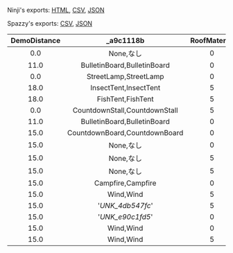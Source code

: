 Ninji's exports: [HTML](https://wuffs.org/acnh/bcsv_150/html/EventPlazaObjModelParam.html), [CSV](https://wuffs.org/acnh/bcsv_150/csv/EventPlazaObjModelParam.csv), [JSON](https://wuffs.org/acnh/bcsv_150/json/EventPlazaObjModelParam.json)

Spazzy's exports: [CSV](https://github.com/McSpazzy/acnh-csv/blob/master/EventPlazaObjModelParam.csv), [JSON](https://github.com/McSpazzy/acnh-json/blob/master/EventPlazaObjModelParam.json)

| DemoDistance | _a9c1118b | RoofMaterial | UniqueID | FlowEntryName | FlowFileName | NearCulling | ResourceName | _e2760d00 | _a5010be8 |
|:--:|:--:|:--:|:--:|:--:|:--:|:--:|:--:|:--:|:--:|
| 0.0 | None,なし | 0 | 0 | '' | '' | 0 | '' | 0 | 0 | 
| 11.0 | BulletinBoard,BulletinBoard | 0 | 1 | '' | 'Obj_BulletinBoard' | 1 | 'EvtobjBbs' | 0 | 1 | 
| 0.0 | StreetLamp,StreetLamp | 0 | 2 | '' | '' | 1 | 'EvtobjLamp' | 0 | 1 | 
| 18.0 | InsectTent,InsectTent | 5 | 3 | '' | 'Obj_InsectFesBOX' | 0 | 'EvtobjInsectTent' | 0 | 1 | 
| 18.0 | FishTent,FishTent | 5 | 4 | '' | 'Obj_FishFesBOX' | 0 | 'EvtobjFishTent' | 0 | 1 | 
| 0.0 | CountdownStall,CountdownStall | 5 | 5 | '' | '' | 0 | 'EvtobjCountdownStall' | 1 | 1 | 
| 11.0 | BulletinBoard,BulletinBoard | 0 | 8 | '' | 'Obj_BulletinBoard' | 1 | 'EvtobjBbsWood' | 0 | 1 | 
| 15.0 | CountdownBoard,CountdownBoard | 0 | 10 | '' | '' | 0 | 'EvtobjCountdownBoard' | 1 | 1 | 
| 15.0 | None,なし | 0 | 11 | '' | '' | 0 | 'EvtobjKotono' | 0 | 1 | 
| 15.0 | None,なし | 5 | 12 | '' | '' | 0 | 'EvtobjStallSkk' | 0 | 1 | 
| 15.0 | None,なし | 5 | 13 | '' | '' | 0 | 'EvtobjStallHgh' | 0 | 1 | 
| 15.0 | Campfire,Campfire | 0 | 14 | '' | '' | 0 | 'EvtobjCampfire' | 0 | 1 | 
| 15.0 | Wind,Wind | 5 | 17 | '' | '' | 0 | 'EvtobjRazyStall' | 0 | 1 | 
| 15.0 | '_UNK_4db547fc_' | 5 | 18 | '' | '' | 0 | 'EvtobjTsunekichiStall' | 0 | 1 | 
| 15.0 | '_UNK_e90c1fd5_' | 0 | 19 | 'InDream' | 'Obj_WorldMyDesignGallery' | 0 | 'EvtobjTailorDevice' | 0 | 1 | 
| 15.0 | Wind,Wind | 0 | 20 | '' | '' | 0 | 'EvtobjHwnGarland' | 1 | 0 | 
| 15.0 | Wind,Wind | 5 | 24 | '' | '' | 0 | 'EvtobjRazyStallPumpkin' | 0 | 1 | 
